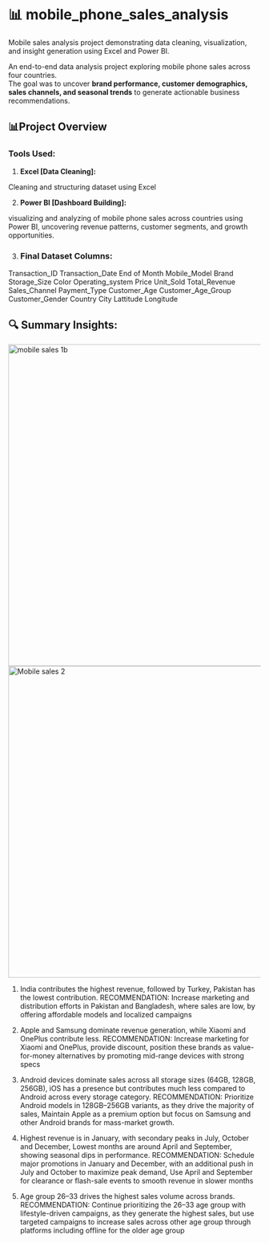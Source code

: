 # 📊 mobile_phone_sales_analysis
Mobile sales analysis project demonstrating data cleaning, visualization, and insight generation using Excel and Power BI.

An end-to-end data analysis project exploring mobile phone sales across four countries.  
The goal was to uncover **brand performance, customer demographics, sales channels, and seasonal trends** to generate actionable business recommendations.

## 📊Project Overview
### Tools Used:
1. **Excel [Data Cleaning]:** 

Cleaning and structuring dataset using Excel

2. **Power BI [Dashboard Building]:** 

visualizing and analyzing of mobile phone sales across countries using Power BI, uncovering revenue patterns, customer segments, and growth opportunities.

3. ### Final Dataset Columns:

Transaction_ID
Transaction_Date
End of Month
Mobile_Model
Brand
Storage_Size
Color
Operating_system
Price
Unit_Sold
Total_Revenue
Sales_Channel
Payment_Type
Customer_Age
Customer_Age_Group
Customer_Gender
Country
City
Lattitude
Longitude

## 🔍 Summary Insights:
<img width="1148" height="641" alt="mobile sales 1b" src="https://github.com/user-attachments/assets/4a1d3199-a74f-4732-a4da-ebf77aebe47e" />
<img width="1131" height="621" alt="Mobile sales 2" src="https://github.com/user-attachments/assets/a21b0330-5f02-4eaa-859b-a8207661d422" />

1. India contributes the highest revenue, followed by Turkey, Pakistan has the lowest contribution. RECOMMENDATION: Increase marketing and distribution efforts in Pakistan 
and Bangladesh, where sales are low, by offering affordable models and localized campaigns

2. Apple and Samsung dominate revenue generation, while Xiaomi and OnePlus contribute less. RECOMMENDATION: Increase marketing for Xiaomi and OnePlus, provide 
discount, position these brands as value-for-money alternatives by promoting mid-range devices with strong specs

3. Android devices dominate sales across all storage sizes (64GB, 128GB, 256GB), iOS has a presence but contributes much less compared to Android across every storage 
category. RECOMMENDATION: Prioritize Android models in 128GB–256GB variants, as they drive the majority of sales, Maintain Apple as a premium option but focus on 
Samsung and other Android brands for mass-market growth.

4. Highest revenue is in January, with secondary peaks in July, October and December, Lowest months are around April and September, showing seasonal dips in performance. 
RECOMMENDATION: Schedule major promotions in January and December, with an additional push in July and October to maximize peak demand, Use April and September 
for clearance or flash-sale events to smooth revenue in slower months
 
5. Age group 26–33 drives the highest sales volume across brands. RECOMMENDATION: Continue prioritizing the 26–33 age group with lifestyle-driven campaigns, as they 
generate the highest sales, but use targeted campaigns to increase sales across other age group through platforms including offline for the older age group


